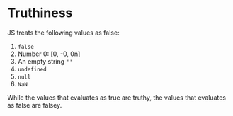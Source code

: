# Truthiness

JS treats the following values as false:
1. `false`
2. Number 0: [0, -0, 0n]
3. An empty string `''`
4. `undefined`
5. `null`
6. `NaN`

While the values that evaluates as true are truthy, the values that evaluates as false are falsey.
